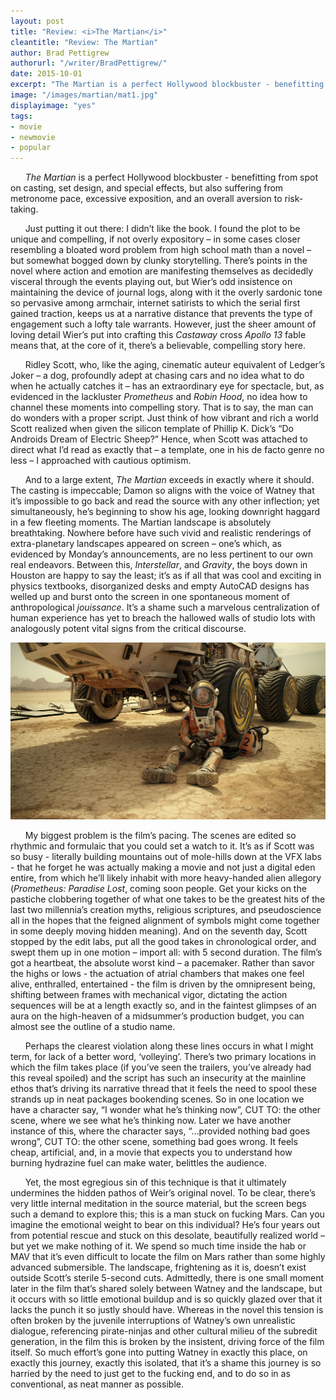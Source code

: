 ```yaml
---
layout: post
title: "Review: <i>The Martian</i>"
cleantitle: "Review: The Martian"
author: Brad Pettigrew
authorurl: "/writer/BradPettigrew/"
date: 2015-10-01
excerpt: "The Martian is a perfect Hollywood blockbuster - benefitting from spot on casting, set design, and special effects, but also suffering from metronome pace, excessive exposition, and an overall aversion to risk-taking."
image: "/images/martian/mat1.jpg"
displayimage: "yes"
tags: 
- movie
- newmovie
- popular
---
```

	
&nbsp;&nbsp;&nbsp;&nbsp;&nbsp;&nbsp;*The Martian* is a perfect Hollywood blockbuster - benefitting from spot on casting, set design, and special effects, but also suffering from metronome pace, excessive exposition, and an overall aversion to risk-taking. 

&nbsp;&nbsp;&nbsp;&nbsp;&nbsp;&nbsp;Just putting it out there: I didn’t like the book. I found the plot to be unique and compelling, if not overly expository – in some cases closer resembling a bloated word problem from high school math than a novel – but somewhat bogged down by clunky storytelling. There’s points in the novel where action and emotion are manifesting themselves as decidedly visceral through the events playing out, but Wier’s odd insistence on maintaining the device of journal logs, along with it the overly sardonic tone so pervasive among armchair, internet satirists to which the serial first gained traction, keeps us at a narrative distance that prevents the type of engagement such a lofty tale warrants. However, just the sheer amount of loving detail Wier’s put into crafting this *Castaway* cross *Apollo 13* fable means that, at the core of it, there’s a believable, compelling story here. 

&nbsp;&nbsp;&nbsp;&nbsp;&nbsp;&nbsp;Ridley Scott, who, like the aging, cinematic auteur equivalent of Ledger’s Joker – a dog, profoundly adept at chasing cars and no idea what to do when he actually catches it – has an extraordinary eye for spectacle, but, as evidenced in the lackluster *Prometheus* and *Robin Hood*, no idea how to channel these moments into compelling story. That is to say, the man can do wonders with a proper script. Just think of how vibrant and rich a world Scott realized when given the silicon template of Phillip K. Dick’s “Do Androids Dream of Electric Sheep?” Hence, when Scott was attached to direct what I’d read as exactly that – a template, one in his de facto genre no less – I approached with cautious optimism.

&nbsp;&nbsp;&nbsp;&nbsp;&nbsp;&nbsp;And to a large extent, *The Martian* exceeds in exactly where it should. The casting is impeccable; Damon so aligns with the voice of Watney that it’s impossible to go back and read the source with any other inflection; yet simultaneously, he’s beginning to show his age, looking downright haggard in a few fleeting moments. The Martian landscape is absolutely breathtaking. Nowhere before have such vivid and realistic renderings of extra-planetary landscapes appeared on screen – one’s which, as evidenced by Monday’s announcements, are no less pertinent to our own real endeavors. Between this, *Interstellar*, and *Gravity*, the boys down in Houston are happy to say the least; it’s as if all that was cool and exciting in physics textbooks, disorganized desks and empty AutoCAD designs has welled up and burst onto the screen in one spontaneous moment of anthropological *jouissance*. It’s a shame such a marvelous centralization of human experience has yet to breach the hallowed walls of studio lots with analogously potent vital signs from the critical discourse.

![pic1](/images/martian/mat2.jpg)


&nbsp;&nbsp;&nbsp;&nbsp;&nbsp;&nbsp;My biggest problem is the film’s pacing. The scenes are edited so rhythmic and formulaic that you could set a watch to it. It’s as if Scott was so busy - literally building mountains out of mole-hills down at the VFX labs - that he forget he was actually making a movie and not just a digital eden entire, from which he’ll likely inhabit with more heavy-handed alien allegory (*Prometheus: Paradise Lost*, coming soon people. Get your kicks on the pastiche clobbering together of what one takes to be the greatest hits of the last two millennia’s creation myths, religious scriptures, and pseudoscience all in the hopes that the feigned alignment of symbols might come together in some deeply moving hidden meaning). And on the seventh day, Scott stopped by the edit labs, put all the good takes in chronological order, and swept them up in one motion – import all: with 5 second duration. The film’s got a heartbeat, the absolute worst kind – a pacemaker. Rather than savor the highs or lows - the actuation of atrial chambers that makes one feel alive, enthralled, entertained - the film is driven by the omnipresent being, shifting between frames with mechanical vigor, dictating the action sequences will be at a length exactly so, and in the faintest glimpses of an aura on the high-heaven of a midsummer’s production budget, you can almost see the outline of a studio name.

&nbsp;&nbsp;&nbsp;&nbsp;&nbsp;&nbsp;Perhaps the clearest violation along these lines occurs in what I might term, for lack of a better word, ‘volleying’. There’s two primary locations in which the film takes place (if you’ve seen the trailers, you’ve already had this reveal spoiled) and the script has such an insecurity at the mainline ethos that’s driving its narrative thread that it feels the need to spool these strands up in neat packages bookending scenes. So in one location we have a character say, “I wonder what he’s thinking now”, CUT TO: the other scene, where we see what he’s thinking now. Later we have another instance of this, where the character says, “…provided nothing bad goes wrong”, CUT TO: the other scene, something bad goes wrong. It feels cheap, artificial, and, in a movie that expects you to understand how burning hydrazine fuel can make water, belittles the audience.

&nbsp;&nbsp;&nbsp;&nbsp;&nbsp;&nbsp;Yet, the most egregious sin of this technique is that it ultimately undermines the hidden pathos of Weir’s original novel. To be clear, there’s very little internal meditation in the source material, but the screen begs such a demand to explore this; this is a man stuck on fucking Mars. Can you imagine the emotional weight to bear on this individual? He’s four years out from potential rescue and stuck on this desolate, beautifully realized world – but yet we make nothing of it. We spend so much time inside the hab or MAV that it’s even difficult to locate the film on Mars rather than some highly advanced submersible. The landscape, frightening as it is, doesn’t exist outside Scott’s sterile 5-second cuts. Admittedly, there is one small moment later in the film that’s shared solely between Watney and the landscape, but it occurs with so little emotional buildup and is so quickly glazed over that it lacks the punch it so justly should have. Whereas in the novel this tension is often broken by the juvenile interruptions of Watney’s own unrealistic dialogue, referencing pirate-ninjas and other cultural milieu of the subredit generation, in the film this is broken by the insistent, driving force of the film itself. So much effort’s gone into putting Watney in exactly this place, on exactly this journey, exactly this isolated, that it’s a shame this journey is so harried by the need to just get to the fucking end, and to do so in as conventional, as neat manner as possible.
